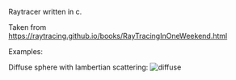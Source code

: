 Raytracer written in c. 

Taken from https://raytracing.github.io/books/RayTracingInOneWeekend.html


Examples:

Diffuse sphere with lambertian scattering: ![diffuse](diffuse.ppm)
